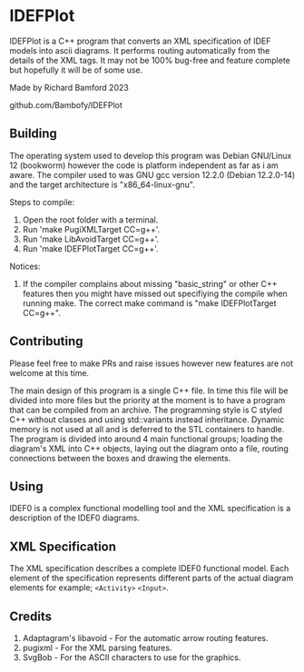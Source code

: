 # IDEFPlot

IDEFPlot is a C++ program that converts an XML specification of IDEF models
into ascii diagrams. It performs routing automatically from the details of the
XML tags. It may not be 100% bug-free and feature complete but hopefully it will be of some use.

Made by Richard Bamford 2023

github.com/Bambofy/IDEFPlot

## Building
The operating system used to develop this program was Debian GNU/Linux 12 (bookworm) however the code is platform independent as far as i am aware. The compiler used to was GNU gcc version 12.2.0 (Debian 12.2.0-14) and the target architecture is "x86_64-linux-gnu".

Steps to compile:
1. Open the root folder with a terminal.
2. Run 'make PugiXMLTarget CC=g++'.
3. Run 'make LibAvoidTarget CC=g++'.
4. Run 'make IDEFPlotTarget CC=g++'.

Notices:
1. If the compiler complains about missing "basic_string" or other C++ features then you might have missed out specifiying the compile when running make. The correct make command is "make IDEFPlotTarget CC=g++".

## Contributing
Please feel free to make PRs and raise issues however new features are not welcome at this time.

The main design of this program is a single C++ file. In time this file will be divided into more files but the priority at
the moment is to have a program that can be compiled from an archive. The programming style is C styled C++ without classes
and using std::variants instead inheritance. Dynamic memory is not used at all and is deferred to the STL containers to
handle.
The program is divided into around 4 main functional groups; loading the diagram's XML into C++ objects, laying out the
diagram onto a file, routing connections between the boxes and drawing the elements. 

## Using
IDEF0 is a complex functional modelling tool and the XML specification is a description of the IDEF0 diagrams.

## XML Specification
The XML specification describes a complete IDEF0 functional model. Each element of the specification represents different parts of the actual diagram elements for example; `<Activity>` `<Input>`.

## Credits
1. Adaptagram's libavoid - For the automatic arrow routing features.
2. pugixml - For the XML parsing features.
3. SvgBob - For the ASCII characters to use for the graphics.
